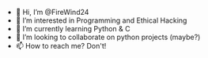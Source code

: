 - 👋 Hi, I’m @FireWind24
- 👀 I’m interested in Programming and Ethical Hacking
- 🌱 I’m currently learning Python & C
- 💞️ I’m looking to collaborate on python projects (maybe?)
- 📫 How to reach me? Don't!

<!---
FireWind24/FireWind24 is a ✨ special ✨ repository because its `README.md` (this file) appears on your GitHub profile.
You can click the Preview link to take a look at your changes.
--->
